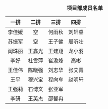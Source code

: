 ### <center> 项目部成员名单 </center>

一排| 二排 | 三排 | 四排 
:-: | :-: | :-: | :-: 
李佳媛 | 空  | 何雨秋 |刘轩睿
苏振军 | 空  | 王子健|   周昕壮
闫珠丽 |王鑫光 | 王建翔 |   龙小羽
李好 | 杜雪萍 | 崔渝烽 |   高彬
王佳伟 |陈晓强	|刘志华	|    张艾青
王平 | 穆兴宝	|程向车	|    赵明轩
王强莉 | 石博文	|张亚军	|    
李研 | 王英杰	|邵馨冉	|    

